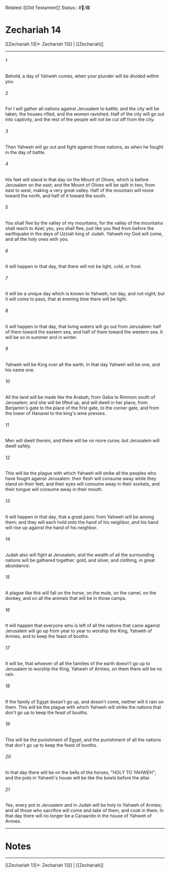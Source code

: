Related::[[Old Testament]]
Status:: #📖/🟥
# Zechariah 14

[[Zechariah 13|← Zechariah 13]] | [[Zechariah]]
***



###### 1 
Behold, a day of Yahweh comes, when your plunder will be divided within you. 

###### 2 
For I will gather all nations against Jerusalem to battle; and the city will be taken, the houses rifled, and the women ravished. Half of the city will go out into captivity, and the rest of the people will not be cut off from the city. 

###### 3 
Then Yahweh will go out and fight against those nations, as when he fought in the day of battle. 

###### 4 
His feet will stand in that day on the Mount of Olives, which is before Jerusalem on the east; and the Mount of Olives will be split in two, from east to west, making a very great valley. Half of the mountain will move toward the north, and half of it toward the south. 

###### 5 
You shall flee by the valley of my mountains; for the valley of the mountains shall reach to Azel; yes, you shall flee, just like you fled from before the earthquake in the days of Uzziah king of Judah. Yahweh my God will come, and all the holy ones with you. 

###### 6 
It will happen in that day, that there will not be light, cold, or frost. 

###### 7 
It will be a unique day which is known to Yahweh; not day, and not night; but it will come to pass, that at evening time there will be light. 

###### 8 
It will happen in that day, that living waters will go out from Jerusalem: half of them toward the eastern sea, and half of them toward the western sea. It will be so in summer and in winter. 

###### 9 
Yahweh will be King over all the earth. In that day Yahweh will be one, and his name one. 

###### 10 
All the land will be made like the Arabah, from Geba to Rimmon south of Jerusalem; and she will be lifted up, and will dwell in her place, from Benjamin's gate to the place of the first gate, to the corner gate, and from the tower of Hananel to the king's wine presses. 

###### 11 
Men will dwell therein, and there will be no more curse; but Jerusalem will dwell safely. 

###### 12 
This will be the plague with which Yahweh will strike all the peoples who have fought against Jerusalem: their flesh will consume away while they stand on their feet, and their eyes will consume away in their sockets, and their tongue will consume away in their mouth. 

###### 13 
It will happen in that day, that a great panic from Yahweh will be among them; and they will each hold onto the hand of his neighbor, and his hand will rise up against the hand of his neighbor. 

###### 14 
Judah also will fight at Jerusalem; and the wealth of all the surrounding nations will be gathered together: gold, and silver, and clothing, in great abundance. 

###### 15 
A plague like this will fall on the horse, on the mule, on the camel, on the donkey, and on all the animals that will be in those camps. 

###### 16 
It will happen that everyone who is left of all the nations that came against Jerusalem will go up from year to year to worship the King, Yahweh of Armies, and to keep the feast of booths. 

###### 17 
It will be, that whoever of all the families of the earth doesn't go up to Jerusalem to worship the King, Yahweh of Armies, on them there will be no rain. 

###### 18 
If the family of Egypt doesn't go up, and doesn't come, neither will it rain on them. This will be the plague with which Yahweh will strike the nations that don't go up to keep the feast of booths. 

###### 19 
This will be the punishment of Egypt, and the punishment of all the nations that don't go up to keep the feast of booths. 

###### 20 
In that day there will be on the bells of the horses, "HOLY TO YAHWEH"; and the pots in Yahweh's house will be like the bowls before the altar. 

###### 21 
Yes, every pot in Jerusalem and in Judah will be holy to Yahweh of Armies; and all those who sacrifice will come and take of them, and cook in them. In that day there will no longer be a Canaanite in the house of Yahweh of Armies.

---
# Notes


***
[[Zechariah 13|← Zechariah 13]] | [[Zechariah]]
